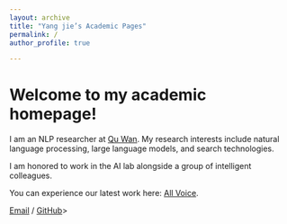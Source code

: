```yaml
---
layout: archive
title: "Yang jie’s Academic Pages"
permalink: /
author_profile: true

---
```

# Welcome to my academic homepage!
I am an NLP researcher at [Qu Wan](https://www.quwangroup.com/business/). My research interests include natural language processing, large language models, and search technologies.

I am honored to work in the AI lab alongside a group of intelligent colleagues.

You can experience our latest work here: [All Voice](https://allvoice-testing.funnycp.com/workbench/audio-book?activeName=Generate).

[Email](mailto:948100998@qq.com) / [GitHub](https://github.com/)>


<div style="text-align: center">
 <script type="text/javascript" src="//rf.revolvermaps.com/0/0/8.js?i=5isi7hh2ts6&amp;m=7&amp;c=ff0000&amp;cr1=ffffff&amp;f=arial&amp;l=33" async="async"></script>
</div>

